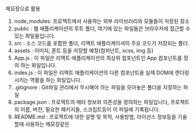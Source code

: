 메모장으로 활용
1. node_modules: 프로젝트에서 사용하는 외부 라이브러리와 모듈들이 저장된 장소
2. public : 웹 애플리케이션의 루트 폴더, 여기에 있는 파일들은 브라우저에 접근할 수 있는 화일들입니다.
3. src : 소스 코드를 포함한 폴더, 리액트 애플리케이셔의 주요 코드가 저장되는 폴더.
4. assets : 이미지, 폰트 등을 저장할 예정(컴퍼넌트, scss, img 등)
5. App.js : 이 파일은 리액트 애플리케이션의 최상위 컴포넌트인 App 컴포넌트를 정의 하는 화일입니다. 
6. index.js : 이 파일은 리액트 애플리케이션의 다른 컴포넌트을 실제 DOM에 랜더링 시키는 역활을 하는 화일입니다.
7. .gitignore : Git파일 관리에서 무시해야 하는 파일을 모아놓은 폴더을 지정하는 파일
8. package.json : 프로젝트의 메타 정보와 의존성을 정의하는 파일입니다, 프로젝트의 이름, 버전, 필요한 패키지들, 스크립트등이 이 파일에 기록됩니다.
9. README.md : 프로젝트에 대한 설명 및 목적, 사용방법, 라이선스 정보등을 기술 할때 사용하는 메모장같은